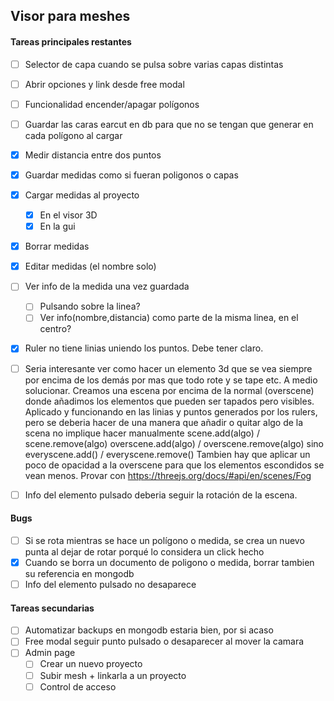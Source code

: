 ## Visor para meshes ##

#### Tareas principales restantes ####
- [ ] Selector de capa cuando se pulsa sobre varias capas distintas
- [ ] Abrir opciones y link desde free modal
- [ ] Funcionalidad encender/apagar polígonos
- [ ] Guardar las caras earcut en db para que no se tengan que generar en cada polígono al cargar
- [x] Medir distancia entre dos puntos
- [x] Guardar medidas como si fueran poligonos o capas
- [x] Cargar medidas al proyecto
  - [x] En el visor 3D
  - [x] En la gui
- [x] Borrar medidas
- [x] Editar medidas (el nombre solo)
- [ ] Ver info de la medida una vez guardada
  - [ ] Pulsando sobre la linea?
  - [ ] Ver info(nombre,distancia) como parte de la misma linea, en el centro?
- [x] Ruler no tiene linias uniendo los puntos. Debe tener claro.
- [ ] Seria interesante ver como hacer un elemento 3d que se vea siempre por encima de los demás por mas que todo rote y se tape etc.
  A medio solucionar. Creamos una escena por encima de la normal (overscene) donde añadimos los elementos que pueden ser tapados pero visibles.
  Aplicado y funcionando en las linias y puntos generados por los rulers, pero se deberia hacer de una manera que añadir o quitar algo de la scena no implique hacer manualmente
  scene.add(algo) / scene.remove(algo)
  overscene.add(algo) / overscene.remove(algo)
  sino 
  everyscene.add() / everyscene.remove()
  Tambien hay que aplicar un poco de opacidad a la overscene para que los elementos escondidos se vean menos. Provar con https://threejs.org/docs/#api/en/scenes/Fog

- [ ] Info del elemento pulsado deberia seguir la rotación de la escena.

#### Bugs ####
- [ ] Si se rota mientras se hace un polígono o medida, se crea un nuevo punta al dejar de rotar porqué lo considera un click hecho
- [x] Cuando se borra un documento de poligono o medida, borrar tambien su referencia en mongodb
- [ ] Info del elemento pulsado no desaparece

#### Tareas secundarias ####
- [ ] Automatizar backups en mongodb estaria bien, por si acaso
- [ ] Free modal seguir punto pulsado o desaparecer al mover la camara
- [ ] Admin page
  - [ ] Crear un nuevo proyecto
  - [ ] Subir mesh + linkarla a un proyecto
  - [ ] Control de acceso